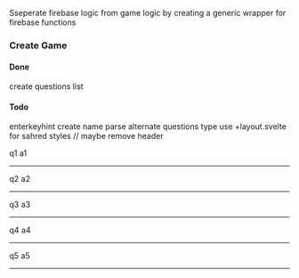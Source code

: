 Sseperate firebase logic from game logic by creating a generic wrapper for firebase functions

### Create Game

#### Done

create questions list

#### Todo

enterkeyhint
create name
parse alternate questions type
use +layout.svelte for sahred styles // maybe remove header

q1
a1

---

q2
a2

---

q3
a3

---

q4
a4

---

q5
a5

---

